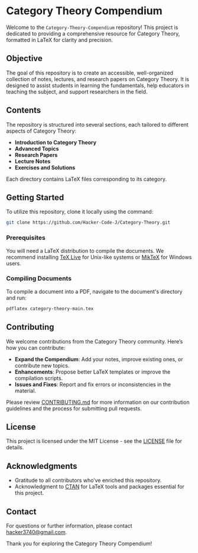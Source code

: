 # Category Theory Compendium

Welcome to the `Category-Theory-Compendium` repository! This project is dedicated to providing a comprehensive resource for Category Theory, formatted in LaTeX for clarity and precision.

## Objective

The goal of this repository is to create an accessible, well-organized collection of notes, lectures, and research papers on Category Theory. It is designed to assist students in learning the fundamentals, help educators in teaching the subject, and support researchers in the field.

## Contents

The repository is structured into several sections, each tailored to different aspects of Category Theory:

- **Introduction to Category Theory**
- **Advanced Topics**
- **Research Papers**
- **Lecture Notes**
- **Exercises and Solutions**

Each directory contains LaTeX files corresponding to its category.

## Getting Started

To utilize this repository, clone it locally using the command:

```bash
git clone https://github.com/Hacker-Code-J/Category-Theory.git
```

### Prerequisites

You will need a LaTeX distribution to compile the documents. We recommend installing [TeX Live](https://tug.org/texlive/) for Unix-like systems or [MikTeX](https://miktex.org/) for Windows users.

### Compiling Documents

To compile a document into a PDF, navigate to the document's directory and run:

```bash
pdflatex category-theory-main.tex
```
## Contributing

We welcome contributions from the Category Theory community. Here’s how you can contribute:

- **Expand the Compendium**: Add your notes, improve existing ones, or contribute new topics.
- **Enhancements**: Propose better LaTeX templates or improve the compilation scripts.
- **Issues and Fixes**: Report and fix errors or inconsistencies in the material.

Please review [CONTRIBUTING.md](CONTRIBUTING.md) for more information on our contribution guidelines and the process for submitting pull requests.

## License

This project is licensed under the MIT License - see the [LICENSE](LICENSE) file for details.

## Acknowledgments

- Gratitude to all contributors who’ve enriched this repository.
- Acknowledgment to [CTAN](https://ctan.org/) for LaTeX tools and packages essential for this project.

## Contact

For questions or further information, please contact [hacker3740@gmail.com](mailto:hacker3740@gmail.com).

Thank you for exploring the Category Theory Compendium!
